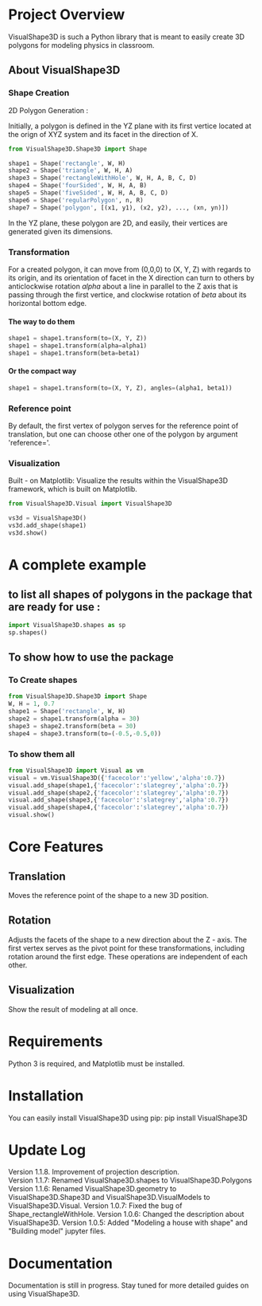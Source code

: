 # Project Overview
VisualShape3D is such a Python library that is meant to easily create 3D polygons for modeling physics in classroom.
## About VisualShape3D
### Shape Creation
2D Polygon Generation :    

Initially, a polygon is defined in the YZ plane with its first vertice located at the orign of XYZ system and its facet in the direction of X. 
```Python
from VisualShape3D.Shape3D import Shape

shape1 = Shape('rectangle', W, H)
shape2 = Shape('triangle', W, H, A)
shape3 = Shape('rectangleWithHole', W, H, A, B, C, D)
shape4 = Shape('fourSided', W, H, A, B)
shape5 = Shape('fiveSided', W, H, A, B, C, D)
shape6 = Shape('regularPolygon', n, R)
shape7 = Shape('polygon', [(x1, y1), (x2, y2), ..., (xn, yn)])
```
In the YZ plane, these polygon are 2D, and easily, their vertices are generated given its dimensions.

### Transformation
For a created polygon, it can move from (0,0,0) to (X, Y, Z) with regards to its origin, and its orientation of facet in the X direction can turn to others by anticlockwise rotation $alpha$ about a line in parallel to the Z axis that is passing through the first vertice, and clockwise rotation of $beta$ about its horizontal bottom edge. 

#### The way to do them
```Python
shape1 = shape1.transform(to=(X, Y, Z))
shape1 = shape1.transform(alpha=alpha1)
shape1 = shape1.transform(beta=beta1)
```

#### Or the compact way 
```Python
shape1 = shape1.transform(to=(X, Y, Z), angles=(alpha1, beta1))
```

### Reference point
By default, the first vertex of polygon serves for the reference point of translation, but one can choose other one of the polygon by argument 'reference='.

### Visualization
Built - on Matplotlib:
Visualize the results within the VisualShape3D framework, which is built on Matplotlib.

```Python
from VisualShape3D.Visual import VisualShape3D

vs3d = VisualShape3D()
vs3d.add_shape(shape1)
vs3d.show()
```

# A complete example 

## to list all shapes of polygons in the package that are ready for use :
```Python
import VisualShape3D.shapes as sp
sp.shapes()
```

## To show how to use the package

### To Create shapes
```Python
from VisualShape3D.Shape3D import Shape 
W, H = 1, 0.7
shape1 = Shape('rectangle', W, H)
shape2 = shape1.transform(alpha = 30)
shape3 = shape2.transform(beta = 30)
shape4 = shape3.transform(to=(-0.5,-0.5,0))
```

### To show them all

```Python
from VisualShape3D import Visual as vm 
visual = vm.VisualShape3D({'facecolor':'yellow','alpha':0.7})
visual.add_shape(shape1,{'facecolor':'slategrey','alpha':0.7})
visual.add_shape(shape2,{'facecolor':'slategrey','alpha':0.7})
visual.add_shape(shape3,{'facecolor':'slategrey','alpha':0.7})
visual.add_shape(shape4,{'facecolor':'slategrey','alpha':0.7})
visual.show()
```


# Core Features

## Translation
Moves the reference point of the shape to a new 3D position.   
## Rotation
Adjusts the facets of the shape to a new direction about the Z - axis. The first vertex serves as the pivot point for these transformations, including rotation around the first edge. These operations are independent of each other.
## Visualization
Show the result of modeling at all once.

# Requirements
Python 3 is required, and Matplotlib must be installed.

# Installation
You can easily install VisualShape3D using pip:
pip install VisualShape3D


# Update Log
Version 1.1.8. Improvement of projection description.  
Version 1.1.7: Renamed VisualShape3D.shapes to VisualShape3D.Polygons
Version 1.1.6: Renamed VisualShape3D.geometry to VisualShape3D.Shape3D and VisualShape3D.VisualModels to VisualShape3D.Visual.
Version 1.0.7: Fixed the bug of Shape_rectangleWithHole.
Version 1.0.6: Changed the description about VisualShape3D.
Version 1.0.5: Added "Modeling a house with shape" and "Building model" jupyter files.

# Documentation
Documentation is still in progress. Stay tuned for more detailed guides on using VisualShape3D.
